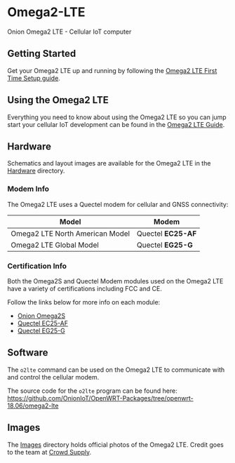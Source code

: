 # Omega2-LTE
Onion Omega2 LTE - Cellular IoT computer

## Getting Started

Get your Omega2 LTE up and running by following the [Omega2 LTE First Time Setup guide](https://onion.io/omega2-lte-guide/#getstarted). 

## Using the Omega2 LTE

Everything you need to know about using the Omega2 LTE so you can jump start your cellular IoT development can be found in the [Omega2 LTE Guide](https://onion.io/omega2-lte-guide/#doing-things).


## Hardware

Schematics and layout images are available for the Omega2 LTE in the [Hardware](./Hardware) directory.

### Modem Info

The Omega2 LTE uses a Quectel modem for cellular and GNSS connectivity:

| Model                           | Modem               |
|---------------------------------|---------------------|
| Omega2 LTE North American Model | Quectel **EC25-AF** |
| Omega2 LTE Global Model         | Quectel **EG25-G**  |

### Certification Info

Both the Omega2S and Quectel Modem modules used on the Omega2 LTE have a variety of certifications including FCC and CE.

Follow the links below for more info on each module:

* [Onion Omega2S](https://github.com/OnionIoT/Omega2/tree/master/Documents)
* [Quectel EC25-AF](https://www.quectel.com/product/ec25.htm)
* [Quectel EG25-G](https://www.quectel.com/product/eg25g.htm)

## Software

The `o2lte` command can be used on the Omega2 LTE to communicate with and control the cellular modem. 

The source code for the `o2lte` program can be found here: https://github.com/OnionIoT/OpenWRT-Packages/tree/openwrt-18.06/omega2-lte

## Images

The [Images](./Images) directory holds official photos of the Omega2 LTE. Credit goes to the team at [Crowd Supply](https://www.crowdsupply.com/).
